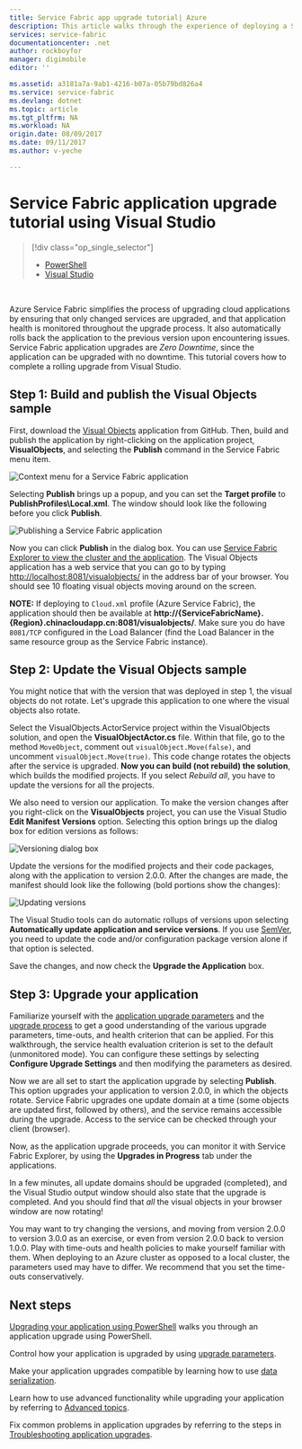 ```yaml
---
title: Service Fabric app upgrade tutorial| Azure
description: This article walks through the experience of deploying a Service Fabric application, changing the code, and rolling out an upgrade by using Visual Studio.
services: service-fabric
documentationcenter: .net
author: rockboyfor
manager: digimobile
editor: ''

ms.assetid: a3181a7a-9ab1-4216-b07a-05b79bd826a4
ms.service: service-fabric
ms.devlang: dotnet
ms.topic: article
ms.tgt_pltfrm: NA
ms.workload: NA
origin.date: 08/09/2017
ms.date: 09/11/2017
ms.author: v-yeche

---
```

# Service Fabric application upgrade tutorial using Visual Studio
> [!div class="op_single_selector"]
> * [PowerShell](service-fabric-application-upgrade-tutorial-powershell.md)
> * [Visual Studio](service-fabric-application-upgrade-tutorial.md)
> 
> 

<br/>

Azure Service Fabric simplifies the process of upgrading cloud applications by ensuring that only changed services are upgraded, and that application health is monitored throughout the upgrade process. It also automatically rolls back the application to the previous version upon encountering issues. Service Fabric application upgrades are *Zero Downtime*, since the application can be upgraded with no downtime. This tutorial covers how to complete a rolling upgrade from Visual Studio.

## Step 1: Build and publish the Visual Objects sample
First, download the [Visual Objects](https://github.com/Azure-Samples/service-fabric-dotnet-getting-started/tree/classic/Actors/VisualObjects) application from GitHub. Then, build and publish the application by right-clicking on the application project, **VisualObjects**, and selecting the **Publish** command in the Service Fabric menu item.

![Context menu for a Service Fabric application][image1]

Selecting **Publish** brings up a popup, and you can set the **Target profile** to **PublishProfiles\Local.xml**. The window should look like the following before you click **Publish**.

![Publishing a Service Fabric application][image2]

Now you can click **Publish** in the dialog box. You can use [Service Fabric Explorer to view the cluster and the application](service-fabric-visualizing-your-cluster.md). The Visual Objects application has a web service that you can go to by typing [http://localhost:8081/visualobjects/](http://localhost:8081/visualobjects/) in the address bar of your browser.  You should see 10 floating visual objects moving around on the screen.

**NOTE:** If deploying to `Cloud.xml` profile (Azure Service Fabric), the application should then be available at **http://{ServiceFabricName}.{Region}.chinacloudapp.cn:8081/visualobjects/**. Make sure you do have `8081/TCP` configured in the Load Balancer (find the Load Balancer in the same resource group as the Service Fabric instance).

## Step 2: Update the Visual Objects sample
You might notice that with the version that was deployed in step 1, the visual objects do not rotate. Let's upgrade this application to one where the visual objects also rotate.

Select the VisualObjects.ActorService project within the VisualObjects solution, and open the **VisualObjectActor.cs** file. Within that file, go to the method `MoveObject`, comment out `visualObject.Move(false)`, and uncomment `visualObject.Move(true)`. This code change rotates the objects after the service is upgraded.  **Now you can build (not rebuild) the solution**, which builds the modified projects. If you select *Rebuild all*, you have to update the versions for all the projects.

We also need to version our application. To make the version changes after you right-click on the **VisualObjects** project, you can use the Visual Studio **Edit Manifest Versions** option. Selecting this option brings up the dialog box for edition versions as follows:

![Versioning dialog box][image3]

Update the versions for the modified projects and their code packages, along with the application to version 2.0.0. After the changes are made, the manifest should look like the following (bold portions show the changes):

![Updating versions][image4]

The Visual Studio tools can do automatic rollups of versions upon selecting **Automatically update application and service versions**. If you use [SemVer](http://www.semver.org), you need to update the code and/or configuration package version alone if that option is selected.

Save the changes, and now check the **Upgrade the Application** box.

## Step 3:  Upgrade your application
Familiarize yourself with the [application upgrade parameters](service-fabric-application-upgrade-parameters.md) and the [upgrade process](service-fabric-application-upgrade.md) to get a good understanding of the various upgrade parameters, time-outs, and health criterion that can be applied. For this walkthrough, the service health evaluation criterion is set to the default (unmonitored mode). You can configure these settings by selecting **Configure Upgrade Settings** and then modifying the parameters as desired.

Now we are all set to start the application upgrade by selecting **Publish**. This option upgrades your application to version 2.0.0, in which the objects rotate. Service Fabric upgrades one update domain at a time (some objects are updated first, followed by others), and the service remains accessible during the upgrade. Access to the service can be checked through your client (browser).  

Now, as the application upgrade proceeds, you can monitor it with Service Fabric Explorer, by using the **Upgrades in Progress** tab under the applications.

In a few minutes, all update domains should be upgraded (completed), and the Visual Studio output window should also state that the upgrade is completed. And you should find that *all* the visual objects in your browser window are now rotating!

You may want to try changing the versions, and moving from version 2.0.0 to version 3.0.0 as an exercise, or even from version 2.0.0 back to version 1.0.0. Play with time-outs and health policies to make yourself familiar with them. When deploying to an Azure cluster as opposed to a local cluster, the parameters used may have to differ. We recommend that you set the time-outs conservatively.

## Next steps
[Upgrading your application using PowerShell](service-fabric-application-upgrade-tutorial-powershell.md) walks you through an application upgrade using PowerShell.

Control how your application is upgraded by using [upgrade parameters](service-fabric-application-upgrade-parameters.md).

Make your application upgrades compatible by learning how to use [data serialization](service-fabric-application-upgrade-data-serialization.md).

Learn how to use advanced functionality while upgrading your application by referring to [Advanced topics](service-fabric-application-upgrade-advanced.md).

Fix common problems in application upgrades by referring to the steps in [Troubleshooting application upgrades](service-fabric-application-upgrade-troubleshooting.md).

[image1]: media/service-fabric-application-upgrade-tutorial/upgrade7.png
[image2]: media/service-fabric-application-upgrade-tutorial/upgrade1.png
[image3]: media/service-fabric-application-upgrade-tutorial/upgrade5.png
[image4]: media/service-fabric-application-upgrade-tutorial/upgrade6.png

<!--Update_Description: update meta properties-->